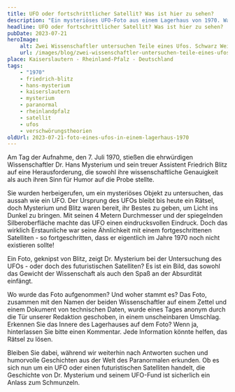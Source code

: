 ```yaml
---
title: UFO oder fortschrittlicher Satellit? Was ist hier zu sehen?
description: "Ein mysteriöses UFO-Foto aus einem Lagerhaus von 1970. Was verbirgt sich hinter diesem historischen Fund? Tauchen Sie ein in das Rätsel"
headline: UFO oder fortschrittlicher Satellit? Was ist hier zu sehen?
pubDate: 2023-07-21
heroImage:
    alt: Zwei Wissenschaftler untersuchen Teile eines Ufos. Schwarz Weiß Foto aus dem Jahr 1970
    url: /images/blog/zwei-wissenschaftler-untersuchen-teile-eines-ufos-auf-einem-schwarz-weiß-bild.webp
place: Kaiserslautern - Rheinland-Pfalz - Deutschland
tags:
    - "1970"
    - friedrich-blitz
    - hans-mysterium
    - kaiserslautern
    - mysterium
    - paranormal
    - rheinlandpfalz
    - satellit
    - ufos
    - verschwörungstheorien
oldUrl: 2023-07-21-foto-eines-ufos-in-einem-lagerhaus-1970
---
```


Am Tag der Aufnahme, den 7. Juli 1970, stießen die ehrwürdigen Wissenschaftler Dr. Hans Mysterium und sein treuer Assistent Friedrich Blitz auf eine Herausforderung, die sowohl ihre wissenschaftliche Genauigkeit als auch ihren Sinn für Humor auf die Probe stellte.

Sie wurden herbeigerufen, um ein mysteriöses Objekt zu untersuchen, das aussah wie ein UFO. Der Ursprung des UFOs bleibt bis heute ein Rätsel, doch Mysterium und Blitz waren bereit, ihr Bestes zu geben, um Licht ins Dunkel zu bringen. Mit seinen 4 Metern Durchmesser und der spiegelnden Silberoberfläche machte das UFO einen eindrucksvollen Eindruck. Doch das wirklich Erstaunliche war seine Ähnlichkeit mit einem fortgeschrittenen Satelliten - so fortgeschritten, dass er eigentlich im Jahre 1970 noch nicht existieren sollte!

Ein Foto, geknipst von Blitz, zeigt Dr. Mysterium bei der Untersuchung des UFOs - oder doch des futuristischen Satelliten? Es ist ein Bild, das sowohl das Gewicht der Wissenschaft als auch den Spaß an der Absurdität einfängt.

Wo wurde das Foto aufgenommen? Und woher stammt es? Das Foto, zusammen mit den Namen der beiden Wissenschaftler auf einem Zettel und einem Dokument von technischen Daten, wurde eines Tages anonym durch die Tür unserer Redaktion geschoben, in einem unscheinbaren Umschlag. Erkennen Sie das Innere des Lagerhauses auf dem Foto? Wenn ja, hinterlassen Sie bitte einen Kommentar. Jede Information könnte helfen, das Rätsel zu lösen.

Bleiben Sie dabei, während wir weiterhin nach Antworten suchen und humorvolle Geschichten aus der Welt des Paranormalen erkunden. Ob es sich nun um ein UFO oder einen futuristischen Satelliten handelt, die Geschichte von Dr. Mysterium und seinem UFO-Fund ist sicherlich ein Anlass zum Schmunzeln.
